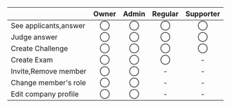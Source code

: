 ||Owner|Admin|Regular|Supporter|
|---|:-:|:-:|:-:|:-:|
|See applicants,answer|◯|◯|◯|◯|
|Judge answer|◯|◯|◯|◯|
|Create Challenge|◯|◯|◯|◯|
|Create Exam|◯|◯|◯|-|
|Invite,Remove member|◯|◯|-|-|
|Change member's role|◯|◯|-|-|
|Edit company profile|◯|◯|-|-|
